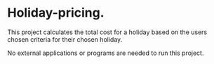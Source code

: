# Holiday-pricing.
This project calculates the total cost for a holiday based on the users chosen criteria for their chosen holiday.

No external applications or programs are needed to run this project.
